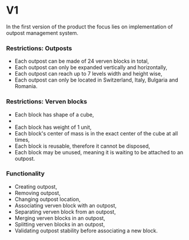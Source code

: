 # V1

In the first version of the product the focus lies on implementation of outpost management system.

### Restrictions: Outposts

<ul>
  <li>Each outpost can be made of 24 verven blocks in total,</li>
  <li>Each outpost can only be expanded vertically and horizontally,</li>
  <li>Each outpost can reach up to 7 levels width and height wise,</li>
  <li>Each outpost can only be located in Switzerland, Italy, Bulgaria and Romania.</li>
</ul> 

### Restrictions: Verven blocks

<ul>
  <li>Each block has shape of a cube,<li>
  <li>Each block has weight of 1 unit,</li>
  <li>Each block's center of mass is in the exact center of the cube at all times,</li>
  <li>Each block is reusable, therefore it cannot be disposed,</li>
  <li>Each block may be unused, meaning it is waiting to be attached to an outpost.</li>
</ul>

### Functionality

<ul>
  <li>Creating outpost,</li>
  <li>Removing outpost,</li>
  <li>Changing outpost location,</li>
  <li>Associating verven block with an outpost,</li>
  <li>Separating verven block from an outpost,</li>
  <li>Merging verven blocks in an outpost,</li>
  <li>Splitting verven blocks in an outpost,</li>
  <li>Validating outpost stability before associating a new block.</li>
</ul>

